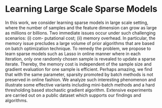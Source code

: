 # Learning Large Scale Sparse Models
In this work, we consider learning sparse models in large scale setting, where the number of samples and the feature dimension can grow as large as millions or billions. Two immediate issues occur under such challenging scenarios: (i) com- putational cost; (ii) memory overhead. In particular, the memory issue precludes a large volume of prior algorithms that are based on batch optimization technique. To remedy the problem, we propose to learn sparse models such as Lasso in online manner where in each iteration, only one randomly chosen sample is revealed to update a sparse iterate. Thereby, the memory cost is independent of the sample size and gradient evaluation for one sample is efficient. Perhaps amazing, we find that with the same parameter, sparsity promoted by batch methods is not preserved in online fashion. We analyze such interesting phenomenon and illustrate some effective variants including mini-batch methods and a hard thresholding based stochastic gradient algorithm. Extensive experiments are carried out on a public dataset which supports our findings and algorithms. 
